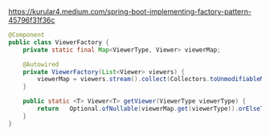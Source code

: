 https://kurular4.medium.com/spring-boot-implementing-factory-pattern-45796f31f36c


```java
@Component
public class ViewerFactory {
    private static final Map<ViewerType, Viewer> viewerMap;

    @Autowired
    private ViewerFactory(List<Viewer> viewers) {
        viewerMap = viewers.stream().collect(Collectors.toUnmodifiableMap(Viewer::getType, Function.identity()));
    }

    public static <T> Viewer<T> getViewer(ViewerType viewerType) {
        return   Optional.ofNullable(viewerMap.get(viewerType)).orElseThrow(IllegalArgumentException::new);
    }
}
```
